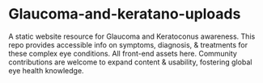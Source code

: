 # Glaucoma-and-keratano-uploads
A static website resource for Glaucoma and Keratoconus awareness. This repo provides accessible info on symptoms, diagnosis, &amp; treatments for these complex eye conditions. All front-end assets here. Community contributions are welcome to expand content &amp; usability, fostering global eye health knowledge.
